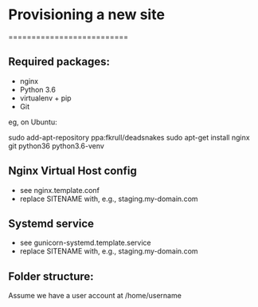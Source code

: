 # Provisioning a new site
==========================

## Required packages:

* nginx
* Python 3.6
* virtualenv + pip
* Git

eg, on Ubuntu:

sudo add-apt-repository ppa:fkrull/deadsnakes
sudo apt-get install nginx git python36 python3.6-venv

## Nginx Virtual Host config

* see nginx.template.conf
* replace SITENAME with, e.g., staging.my-domain.com

## Systemd service

* see gunicorn-systemd.template.service
* replace SITENAME with, e.g., staging.my-domain.com

## Folder structure:
Assume we have a user account at /home/username
